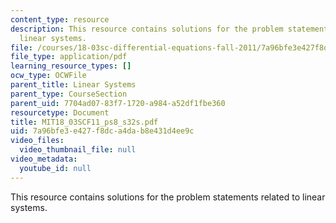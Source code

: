 ```yaml
---
content_type: resource
description: This resource contains solutions for the problem statements related to
  linear systems.
file: /courses/18-03sc-differential-equations-fall-2011/7a96bfe3e427f8dca4dab8e431d4ee9c_MIT18_03SCF11_ps8_s32s.pdf
file_type: application/pdf
learning_resource_types: []
ocw_type: OCWFile
parent_title: Linear Systems
parent_type: CourseSection
parent_uid: 7704ad07-83f7-1720-a984-a52df1fbe360
resourcetype: Document
title: MIT18_03SCF11_ps8_s32s.pdf
uid: 7a96bfe3-e427-f8dc-a4da-b8e431d4ee9c
video_files:
  video_thumbnail_file: null
video_metadata:
  youtube_id: null
---
```

This resource contains solutions for the problem statements related to linear systems.

